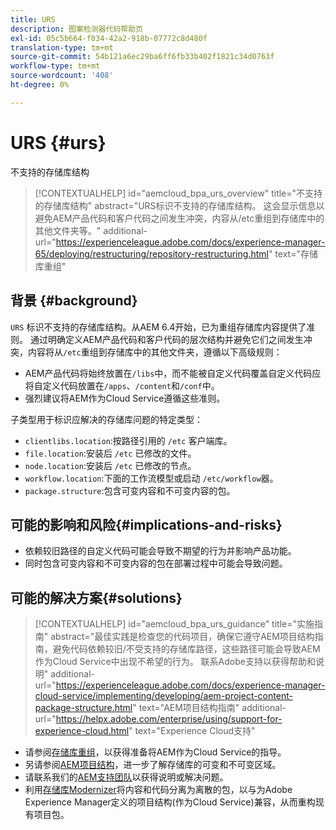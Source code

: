 ```yaml
---
title: URS
description: 图案检测器代码帮助页
exl-id: 05c5b664-f034-42a2-918b-07772c8d480f
translation-type: tm+mt
source-git-commit: 54b121a6ec29ba6ff6fb33b402f1821c34d0763f
workflow-type: tm+mt
source-wordcount: '408'
ht-degree: 0%

---
```


# URS {#urs}

不支持的存储库结构

>[!CONTEXTUALHELP]
>id="aemcloud_bpa_urs_overview"
>title="不支持的存储库结构"
>abstract="URS标识不支持的存储库结构。 这会显示信息以避免AEM产品代码和客户代码之间发生冲突，内容从/etc重组到存储库中的其他文件夹等。"
>additional-url="https://experienceleague.adobe.com/docs/experience-manager-65/deploying/restructuring/repository-restructuring.html" text="存储库重组"

## 背景 {#background}

`URS` 标识不支持的存储库结构。从AEM 6.4开始，已为重组存储库内容提供了准则。 通过明确定义AEM产品代码和客户代码的层次结构并避免它们之间发生冲突，内容将从`/etc`重组到存储库中的其他文件夹，遵循以下高级规则：

* AEM产品代码将始终放置在`/libs`中，而不能被自定义代码覆盖自定义代码应将自定义代码放置在`/apps`、`/content`和`/conf`中。
* 强烈建议将AEM作为Cloud Service遵循这些准则。

子类型用于标识应解决的存储库问题的特定类型：
* `clientlibs.location`:按路径引用的 `/etc` 客户端库。
* `file.location`:安装后 `/etc` 已修改的文件。
* `node.location`:安装后 `/etc` 已修改的节点。
* `workflow.location`:下面的工作流模型或启动 `/etc/workflow`器。
* `package.structure`:包含可变内容和不可变内容的包。

## 可能的影响和风险{#implications-and-risks}

* 依赖较旧路径的自定义代码可能会导致不期望的行为并影响产品功能。
* 同时包含可变内容和不可变内容的包在部署过程中可能会导致问题。

## 可能的解决方案{#solutions}

>[!CONTEXTUALHELP]
>id="aemcloud_bpa_urs_guidance"
>title="实施指南"
>abstract="最佳实践是检查您的代码项目，确保它遵守AEM项目结构指南，避免代码依赖较旧/不受支持的存储库路径，这些路径可能会导致AEM作为Cloud Service中出现不希望的行为。 联系Adobe支持以获得帮助和说明"
>additional-url="https://experienceleague.adobe.com/docs/experience-manager-cloud-service/implementing/developing/aem-project-content-package-structure.html" text="AEM项目结构指南"
>additional-url="https://helpx.adobe.com/enterprise/using/support-for-experience-cloud.html" text="Experience Cloud支持"

* 请参阅[存储库重组](https://experienceleague.adobe.com/docs/experience-manager-65/deploying/restructuring/repository-restructuring.html)，以获得准备将AEM作为Cloud Service的指导。
* 另请参阅[AEM项目结构](https://experienceleague.adobe.com/docs/experience-manager-cloud-service/implementing/developing/aem-project-content-package-structure.html)，进一步了解存储库的可变和不可变区域。
* 请联系我们的[AEM支持团队](https://helpx.adobe.com/enterprise/using/support-for-experience-cloud.html)以获得说明或解决问题。
* 利用[存储库Modernizer](https://experienceleague.adobe.com/docs/experience-manager-cloud-service/moving/refactoring-tools/repo-modernizer.html#refactoring-tools)将内容和代码分离为离散的包，以与为Adobe Experience Manager定义的项目结构(作为Cloud Service)兼容，从而重构现有项目包。
